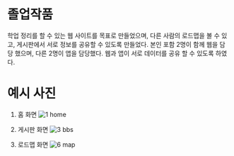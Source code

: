 # 졸업작품

학업 정리를 할 수 있는 웹 사이트를 목표로 만들었으며, 다른 사람의 로드맵을 볼 수 있고, 게시판에서 서로 정보를 공유할 수 있도록 만들었다.
본인 포함 2명이 함께 웹을 담당 했으며, 다른 2명이 앱을 담당했다.
웹과 앱이 서로 데이터를 공유 할 수 있도록 하였다.



# 예시 사진

1. 홈 화면
![1  home](https://github.com/apple6356/GraduateProjectWeb/assets/79889755/10a1c8b1-5ce9-4f38-a9b9-7a6c84012edd)

2. 게시판 화면
![3  bbs](https://github.com/apple6356/GraduateProjectWeb/assets/79889755/fea14aa8-51b7-4863-94c4-c21212498207)

3. 로드맵 화면
![6  map](https://github.com/apple6356/GraduateProjectWeb/assets/79889755/6cd5b7e3-da33-4717-b195-1e17a6205d42)
